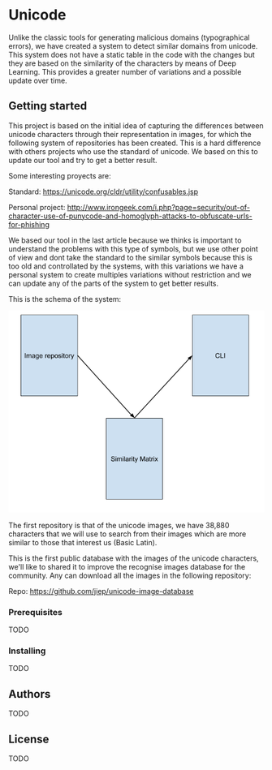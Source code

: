 # Unicode

Unlike the classic tools for generating malicious domains (typographical errors), we have created a system to detect similar domains from unicode. This system does not have a static table in the code with the changes but they are based on the similarity of the characters by means of Deep Learning. This provides a greater number of variations and a possible update over time.

## Getting started

This project is based on the initial idea of capturing the differences between unicode characters through their representation in images, for which the following system of repositories has been created. This is a hard difference with others projects who use the standard of unicode. We based on this to update our tool and try to get a better result.

Some interesting proyects are:

Standard: https://unicode.org/cldr/utility/confusables.jsp

Personal project: http://www.irongeek.com/i.php?page=security/out-of-character-use-of-punycode-and-homoglyph-attacks-to-obfuscate-urls-for-phishing

We based our tool in the last article because we thinks is important to understand the problems with this type of symbols, but we use other point of view and dont take the standard to the similar symbols because this is too old and controllated by the systems, with this variations we have a personal system to create multiples variations without restriction and we can update any of the parts of the system to get better results.

This is the schema of the system:

![Alt text](/img/Architecture.png "Repositories system.")

The first repository is that of the unicode images, we have 38,880 characters that we will use to search from their images which are more similar to those that interest us (Basic Latin).

This is the first public database with the images of the unicode characters, we'll like to shared it to improve the recognise images database for the community. Any can download all the images in the following repository:

Repo: https://github.com/jiep/unicode-image-database

### Prerequisites

TODO

### Installing

TODO

## Authors

TODO

## License

TODO
